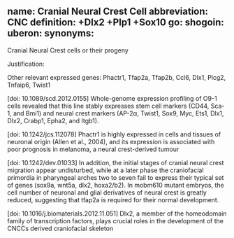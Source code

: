 name: Cranial Neural Crest Cell
abbreviation: CNC
definition: +Dlx2 +Plp1 +Sox10 
go:
shogoin: 
uberon:
synonyms:
---

Cranial Neural Crest cells or their progeny

Justification:

Other relevant expressed genes:
Phactr1, Tfap2a, Tfap2b, Ccl6, Dlx1, Plcg2, Tnfaip6, Twist1

[doi: 10.1089/scd.2012.0155] Whole-genome expression profiling of O9-1 cells revealed that this line stably expresses stem cell markers (CD44, Sca-1, and Bmi1) and neural crest markers (AP-2α, Twist1, Sox9, Myc, Ets1, Dlx1, Dlx2, Crabp1, Epha2, and Itgb1).

[doi: 10.1242/jcs.112078] Phactr1 is highly expressed in cells and tissues of neuronal origin (Allen et al., 2004), and its expression is associated with poor prognosis in melanoma, a neural crest-derived tumour

[doi: 10.1242/dev.01033] In addition, the initial stages of cranial neural crest migration appear undisturbed, while at a later phase the craniofacial primordia in pharyngeal arches two to seven fail to express their typical set of genes (sox9a, wnt5a, dlx2, hoxa2/b2). In mobm610 mutant embryos, the cell number of neuronal and glial derivatives of neural crest is greatly reduced, suggesting that tfap2a is required for their normal development. 

[doi: 10.1016/j.biomaterials.2012.11.051] Dlx2, a member of the homeodomain family of transcription factors, plays crucial roles in the development of the CNCCs derived craniofacial skeleton
